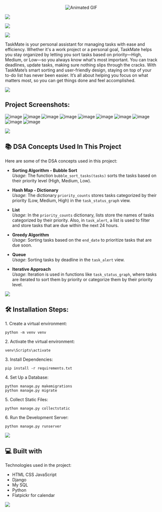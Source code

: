 
<p align="center">
  <img src="https://camo.githubusercontent.com/8ca9bfbb544203e9a12af50b112ca062f88cb215df425964fb28056ad7672385/68747470733a2f2f6d656469612e67697068792e636f6d2f6d656469612f336f4b485774586c7a5448657556657774712f67697068792e676966" alt="Animated GIF">
</p>


<img src="https://user-images.githubusercontent.com/73097560/115834477-dbab4500-a447-11eb-908a-139a6edaec5c.gif">
<p align="left">
  <img src="https://user-images.githubusercontent.com/47572512/174821264-173b3e05-5664-4f6b-98c9-45585cd85bff.png">
</p>
<img src="https://user-images.githubusercontent.com/73097560/115834477-dbab4500-a447-11eb-908a-139a6edaec5c.gif">

<p id="description">TaskMate is your personal assistant for managing tasks with ease and efficiency. Whether it's a work project or a personal goal, TaskMate helps you stay organized by letting you sort tasks based on priority—High, Medium, or Low—so you always know what's most important. You can track deadlines, update tasks, making sure nothing slips through the cracks. With TaskMate’s smart sorting and user-friendly design, staying on top of your to-do list has never been easier. It’s all about helping you focus on what matters most, so you can get things done and feel accomplished.</p>

<img src="https://user-images.githubusercontent.com/73097560/115834477-dbab4500-a447-11eb-908a-139a6edaec5c.gif">

<h2>Project Screenshots:</h2>

![image](https://github.com/user-attachments/assets/1b539d5e-8974-4dd4-88e4-f28a8a30618c)
![image](https://github.com/user-attachments/assets/0f7de85d-f124-4f63-a08d-51ded2f5584e)
![image](https://github.com/user-attachments/assets/f41b7690-0294-436b-96d7-7d47502a01c2)
![image](https://github.com/user-attachments/assets/8fbcf31e-d256-4101-a895-4ade3f433350)
![image](https://github.com/user-attachments/assets/3c31f94c-769f-4957-9ac8-5cacfa4210d9)
![image](https://github.com/user-attachments/assets/0c55e093-2a3d-436c-b242-8d1eb0fcb3af)
![image](https://github.com/user-attachments/assets/ea5da5ef-6a84-4190-becc-1ba866be9333)
![image](https://github.com/user-attachments/assets/94d7f90d-3c1b-4884-a0a4-6a5e2bd29c3e)
![image](https://github.com/user-attachments/assets/141e8f36-ed01-4f33-8530-dad5d3f2c7ab)
![image](https://github.com/user-attachments/assets/fc5df2db-25ed-4642-8cb7-e408996524d7)





<img src="https://user-images.githubusercontent.com/73097560/115834477-dbab4500-a447-11eb-908a-139a6edaec5c.gif">

<h2>📚 DSA Concepts Used In This Project</h2>

Here are some of the DSA concepts used in this project:

* **Sorting Algorithm - Bubble Sort**  
  *Usage*: The function `bubble_sort_tasks(tasks)` sorts the tasks based on their priority level (High, Medium, Low).

* **Hash Map - Dictionary**  
  *Usage*: The dictionary `priority_counts` stores tasks categorized by their priority (Low, Medium, High) in the `task_status_graph` view.

* **List**  
  *Usage*: In the `priority_counts` dictionary, lists store the names of tasks categorized by their priority. Also, in `task_alert`, a list is used to filter and store tasks that are due within the next 24 hours.

* **Greedy Algorithm**  
  *Usage*: Sorting tasks based on the `end_date` to prioritize tasks that are due soon.

* **Queue**  
  *Usage*: Sorting tasks by deadline in the `task_alert` view.

* **Iterative Approach**  
  *Usage*: Iteration is used in functions like `task_status_graph`, where tasks are iterated to sort them by priority or categorize them by their priority level.

<img src="https://user-images.githubusercontent.com/73097560/115834477-dbab4500-a447-11eb-908a-139a6edaec5c.gif">

<h2>🛠️ Installation Steps:</h2>

<p>1. Create a virtual environment:</p>

```
python -m venv venv
```

<p>2. Activate the virtual environment:</p>

```
venv\Scripts\activate
```

<p>3. Install Dependencies:</p>

```
pip install -r requirements.txt
```

<p>4. Set Up a Database:</p>

```
python manage.py makemigrations
python manage.py migrate
```

<p>5. Collect Static Files:</p>

```
python manage.py collectstatic
```

<p>6. Run the Development Server:</p>

```
python manage.py runserver
```

 <img src="https://user-images.githubusercontent.com/73097560/115834477-dbab4500-a447-11eb-908a-139a6edaec5c.gif"> 
  
<h2>💻 Built with</h2>

Technologies used in the project:

*   HTML CSS JavaScript
*   Django
*   My SQL
*   Python
*   Flatpickr for calendar
  <img src="https://user-images.githubusercontent.com/73097560/115834477-dbab4500-a447-11eb-908a-139a6edaec5c.gif">
